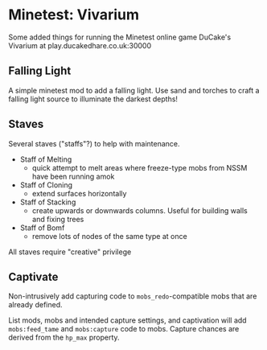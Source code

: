 # Minetest: Vivarium

Some added things for running the Minetest online game DuCake's Vivarium at play.ducakedhare.co.uk:30000

## Falling Light

A simple minetest mod to add a falling light. Use sand and torches to craft a falling light source to illuminate the darkest depths!

## Staves

Several staves ("staffs"?) to help with maintenance.

* Staff of Melting
	* quick attempt to melt areas where freeze-type mobs from NSSM have been running amok
* Staff of Cloning
	* extend surfaces horizontally
* Staff of Stacking
	* create upwards or downwards columns. Useful for building walls and fixing trees
* Staff of Bomf
	* remove lots of nodes of the same type at once

All staves require "creative" privilege

## Captivate

Non-intrusively add capturing code to `mobs_redo`-compatible mobs that are already defined.

List mods, mobs and intended capture settings, and captivation will add `mobs:feed_tame` and `mobs:capture` code to mobs. Capture chances are derived from the `hp_max` property.

